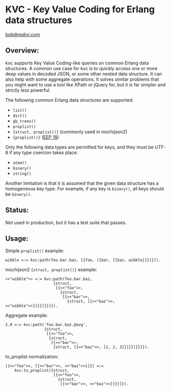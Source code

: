 KVC - Key Value Coding for Erlang data structures
=================================================

<bob@redivi.com>

Overview:
---------

kvc supports Key Value Coding-like queries on common Erlang data structures.
A common use case for kvc is to quickly access one or more deep values in
decoded JSON, or some other nested data structure. It can also help with some
aggregate operations. It solves similar problems that you might want to
use a tool like XPath or jQuery for, but it is far simpler and strictly less
powerful.

The following common Erlang data structures are supported:

* `list()`
* `dict()`
* `gb_trees()`
* `proplist()`
* `{struct, proplist()}` (commonly used in mochijson2)
* `{proplist()}` ([EEP 18](http://www.erlang.org/eeps/eep-0018.html))

Only the following data types are permitted for keys, and they must be UTF-8
if any type coercion takes place:

* `atom()`
* `binary()`
* `string()`

Another limitation is that it is assumed that the given data structure has a
homogeneous key type. For example, if any key is `binary()`, all keys should
be `binary()`.

Status:
-------

Not used in production, but it has a test suite that passes.

Usage:
------

Simple `proplist()` example:

    wibble =:= kvc:path(foo.bar.baz, [{foo, [{bar, [{baz, wibble}]}]}]).

mochijson2 `{struct, proplist()}` example:

    <<"wibble">> =:= kvc:path(foo.bar.baz,
                         {struct,
                          [{<<"foo">>,
                            {struct,
                             [{<<"bar">>,
                               {struct, [{<<"baz">>, <<"wibble">>}]}}]}}]}).

Aggregate example:

    2.0 =:= kvc:path('foo.bar.baz.@avg',
                     {struct,
                      [{<<"foo">>,
                       {struct,
                        [{<<"bar">>,
                         {struct, [{<<"baz">>, [1, 2, 3]}]}}]}}]}).

to_proplist normalization:

    [{<<"foo">>, [{<<"bar">>, <<"baz">>}]}] =:=
        kvc:to_proplist({struct,
                         [{<<"foo">>,
                           {struct,
                            [{<<"bar">>, <<"baz">>}]}}]}).